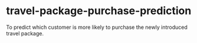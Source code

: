 # travel-package-purchase-prediction

To predict which customer is more likely to purchase the newly introduced travel package.
